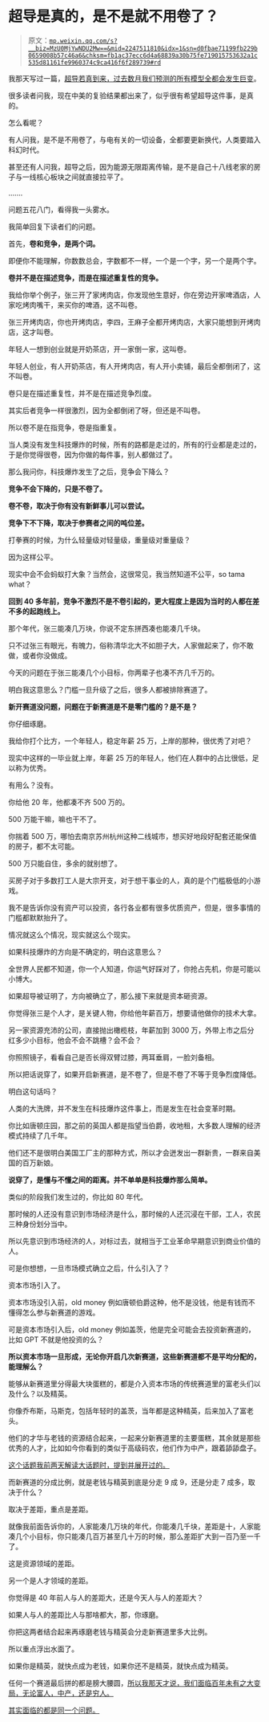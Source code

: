 # 超导是真的，是不是就不用卷了？

> 原文：[`mp.weixin.qq.com/s?__biz=MzU0MjYwNDU2Mw==&mid=2247511810&idx=1&sn=d0fbae71199fb229b0659008b57c46a6&chksm=fb1ac37ecc6d4a68839a30b75fe719015753632a1c535d81161fe9960374c9ca416f6f289739#rd`](http://mp.weixin.qq.com/s?__biz=MzU0MjYwNDU2Mw==&mid=2247511810&idx=1&sn=d0fbae71199fb229b0659008b57c46a6&chksm=fb1ac37ecc6d4a68839a30b75fe719015753632a1c535d81161fe9960374c9ca416f6f289739#rd)

我那天写过一篇，[超导若真到来，过去数月我们预测的所有模型全都会发生巨变](http://mp.weixin.qq.com/s?__biz=MzU3NDc5Nzc0NQ==&mid=2247525230&idx=1&sn=a0c1557e57015d9482659ca814b213cd&chksm=fd2ec1b0ca5948a67eb2b1433fe00d599c4b5cde3049d3e22c662b90fe4e0f272941922f364a&scene=21#wechat_redirect)。 

很多读者问我，现在中美的复验结果都出来了，似乎很有希望超导这件事，是真的。

怎么看呢？ 

有人问我，是不是不用卷了，与电有关的一切设备，全都要更新换代，人类要踏入科幻时代。

甚至还有人问我，超导之后，因为能源无限距离传输，是不是自己十八线老家的房子与一线核心板块之间就直接拉平了。

.......

问题五花八门，看得我一头雾水。

我简单回复下读者们的问题。 

首先，**卷和竞争，是两个词。**

即便你不能理解，你数数总会，字数都不一样，一个是一个字，另一个是两个字。 

**卷并不是在描述竞争，而是在描述重复性的竞争。** 

我给你举个例子，张三开了家烤肉店，你发现他生意好，你在旁边开家啤酒店，人家吃烤肉嘴干，来买你的啤酒，这不叫卷。

张三开烤肉店，你也开烤肉店，李四，王麻子全都开烤肉店，大家只能想到开烤肉店，这才叫卷。

年轻人一想到创业就是开奶茶店，开一家倒一家，这叫卷。 

年轻人创业，有人开奶茶店，有人开烤肉店，有人开小卖铺，最后全都倒闭了，这不叫卷。

卷只是在描述重复性，并不是在描述竞争烈度。

其实后者竞争一样很激烈，因为全都倒闭了呀，但还是不叫卷。

所以卷不是在指竞争，卷是指重复。 

当人类没有发生科技爆炸的时候，所有的路都是走过的，所有的行业都是走过的，于是你觉得很卷，因为你做的每件事，别人都做过了。

那么我问你，科技爆炸发生了之后，竞争会下降么？ 

**竞争不会下降的，只是不卷了。**

**卷不卷，取决于你有没有新鲜事儿可以尝试。** 

**竞争下不下降，取决于参赛者之间的吨位差。**  

打拳赛的时候，为什么轻量级对轻量级，重量级对重量级？

因为这样公平。 

现实中会不会蚂蚁打大象？当然会，这很常见，我当然知道不公平，so tama what？ 

**回到 40 多年前，竞争不激烈不是不卷引起的，更大程度上是因为当时的人都在差不多的起跑线上。** 

那个年代，张三能凑几万块，你说不定东拼西凑也能凑几千块。 

只不过张三有眼光，有魄力，俗称清华北大不如胆子大，人家做起来了，你不敢做，或者你没做成。

今天的问题在于张三能凑几个小目标，你两辈子也凑不齐几千万的。 

明白我这意思么？门槛一旦升级了之后，很多人都被排除赛道了。

**新开赛道没问题，问题在于新赛道是不是零门槛的？是不是？** 

你仔细琢磨。

我给你打个比方，一个年轻人，稳定年薪 25 万，上岸的那种，很优秀了对吧？ 

现实中这样的一毕业就上岸，年薪 25 万的年轻人，他们在人群中的占比很低，足以称为优秀。

有用么？没有。 

你给他 20 年，他都凑不齐 500 万的。 

500 万能干嘛，嘛也干不了。 

你揣着 500 万，哪怕去南京苏州杭州这种二线城市，想买好地段好配套还能保值的房子，都不太可能。 

500 万只能自住，多余的就别想了。 

买房子对于多数打工人是大宗开支，对于想干事业的人，真的是个门槛极低的小游戏。

我不是告诉你没有资产可以投资，各行各业都有很多优质资产，但是，很多事情的门槛都默默抬升了。

情况就这么个情况，现实就这么个现实。 

如果科技爆炸的方向是不确定的，明白这意思么？

全世界人民都不知道，你一个人知道，你运气好踩对了，你抢占先机，你是可能以小博大。

如果超导被证明了，方向被确立了，那么接下来就是资本砸资源。

你觉得张三是个人才，是关键人物，你给他年薪百万，想要请他做你的技术大拿。 

另一家资源充沛的公司，直接抛出橄榄枝，年薪加到 3000 万，外带上市之后分红多少小目标，他会不会不跳槽？会不会？ 

你照照镜子，看看自己是否长得双臂过膝，两耳垂肩，一脸刘备相。

所以把话说穿了，如果开启新赛道，是不卷了，但是不卷了不等于竞争烈度降低。 

明白这句话吗？ 

人类的大洗牌，并不发生在科技爆炸这件事上，而是发生在社会变革时期。 

你比如唐顿庄园，那之前的英国人都是指望当伯爵，收地租，大多数人理解的经济模式持续了几千年。

他们还不是很明白美国工厂主的那种方式，所以才会迸发出一群新贵，一群来自美国的百万新娘。

**说穿了，是懂与不懂之间的距离。并不单单是科技爆炸那么简单。** 

类似的阶段我们发生过的，你比如 80 年代。 

那时候的人还没有意识到市场经济是什么，那时候的人还沉浸在干部，工人，农民三种身份划分当中。

所以先意识到市场经济的人，对标过去，就相当于工业革命早期意识到商业价值的人。 

可是你想想，一旦市场模式确立之后，什么引入了？ 

资本市场引入了。

资本市场没引入前，old money 例如唐顿伯爵这种，他不是没钱，他是有钱而不懂得怎么参与新赛道的游戏。 

可是资本市场引入后，old money 例如盖茨，他是完全可能会去投资新赛道的，比如 GPT 不就是他投资的么？

**所以资本市场一旦形成，无论你开启几次新赛道，这些新赛道都不是平均分配的，能理解么？** 

能够从新赛道里分得最大块蛋糕的，都是介入资本市场的传统赛道里的富老头们以及什么？以及精英。 

你像乔布斯，马斯克，包括年轻时的盖茨，当年都是这种精英，后来加入了富老头。 

他们的才华与老钱的资源结合起来，一起来分新赛道里的主要蛋糕，其余就是那些优秀的人才，比如如今你看到的类似于高级码农，他们作为中产，跟着舔舔盘子。

[这个话题我前两天解读大话题时，提到并展开过的。](http://mp.weixin.qq.com/s?__biz=Mzg4MTg2MzU3Mg==&mid=2247484183&idx=1&sn=a477645776359cd8f5a6314109ed557d&chksm=cf5e3decf829b4fa5f59b5c99e6be6740aaf3503794b13ee26670c3520978cfaebfd7528ac8f&scene=21#wechat_redirect) 

而新赛道的分成比例，就是老钱与精英到底是分走 9 成 9，还是分走 7 成多，取决于什么？

取决于差距，重点是差距。

就像我前面告诉你的，人家能凑几万块的年代，你能凑几千块，差距是十，人家能凑几个小目标，你只能凑几百万甚至几十万的时候，那么差距扩大到一百乃至一千了。

这是资源领域的差距。 

另一个是人才领域的差距。

你觉得是 40 年前人与人的差距大，还是今天人与人的差距大？

如果人与人的差距比人与那啥都大，那，你琢磨。

你把这两者结合起来再琢磨老钱与精英会分走新赛道里多大比例。 

所以重点浮出水面了。 

如果你是精英，就快点成为老钱，如果你还不是精英，就快点成为精英。

任何一个赛道最后拼的都是膀大腰圆，[所以我那天才说，我们面临百年未有之大变局，无论富人，中产，还是穷人。](http://mp.weixin.qq.com/s?__biz=Mzg4MTg2MzU3Mg==&mid=2247484183&idx=1&sn=a477645776359cd8f5a6314109ed557d&chksm=cf5e3decf829b4fa5f59b5c99e6be6740aaf3503794b13ee26670c3520978cfaebfd7528ac8f&scene=21#wechat_redirect) 

[其实面临的都是同一个问题。](http://mp.weixin.qq.com/s?__biz=Mzg4MTg2MzU3Mg==&mid=2247484183&idx=1&sn=a477645776359cd8f5a6314109ed557d&chksm=cf5e3decf829b4fa5f59b5c99e6be6740aaf3503794b13ee26670c3520978cfaebfd7528ac8f&scene=21#wechat_redirect)
